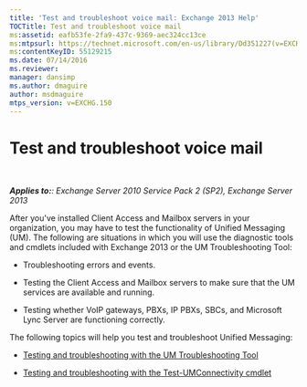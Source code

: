 ```yaml
---
title: 'Test and troubleshoot voice mail: Exchange 2013 Help'
TOCTitle: Test and troubleshoot voice mail
ms:assetid: eafb53fe-2fa9-437c-9369-aec324cc13ce
ms:mtpsurl: https://technet.microsoft.com/en-us/library/Dd351227(v=EXCHG.150)
ms:contentKeyID: 55129215
ms.date: 07/14/2016
ms.reviewer: 
manager: dansimp
ms.author: dmaguire
author: msdmaguire
mtps_version: v=EXCHG.150
---
```


# Test and troubleshoot voice mail

 

_**Applies to:**: Exchange Server 2010 Service Pack 2 (SP2), Exchange Server 2013_

After you've installed Client Access and Mailbox servers in your organization, you may have to test the functionality of Unified Messaging (UM). The following are situations in which you will use the diagnostic tools and cmdlets included with Exchange 2013 or the UM Troubleshooting Tool:

  - Troubleshooting errors and events.

  - Testing the Client Access and Mailbox servers to make sure that the UM services are available and running.

  - Testing whether VoIP gateways, PBXs, IP PBXs, SBCs, and Microsoft Lync Server are functioning correctly.

The following topics will help you test and troubleshoot Unified Messaging:

  - [Testing and troubleshooting with the UM Troubleshooting Tool](testing-and-troubleshooting-with-the-um-troubleshooting-tool-exchange-2013-help.md)

  - [Testing and troubleshooting with the Test-UMConnectivity cmdlet](testing-and-troubleshooting-with-the-test-umconnectivity-cmdlet-exchange-2013-help.md)
